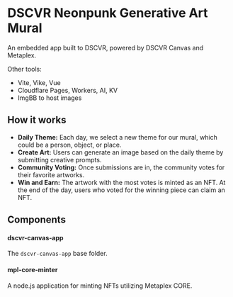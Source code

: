 # DSCVR Neonpunk Generative Art Mural
An embedded app built to DSCVR, powered by DSCVR Canvas and Metaplex.

Other tools:
- Vite, Vike, Vue
- Cloudflare Pages, Workers, AI, KV
- ImgBB to host images

## How it works
- **Daily Theme:** Each day, we select a new theme for our mural, which could be a person, object, or place.  
- **Create Art:** Users can generate an image based on the daily theme by submitting creative prompts.
- **Community Voting:** Once submissions are in, the community votes for their favorite artworks.
- **Win and Earn:** The artwork with the most votes is minted as an NFT. At the end of the day, users who voted for the winning piece can claim an NFT.

## Components

#### dscvr-canvas-app
The `dscvr-canvas-app` base folder.  

#### mpl-core-minter
A node.js application for minting NFTs utilizing Metaplex CORE.
